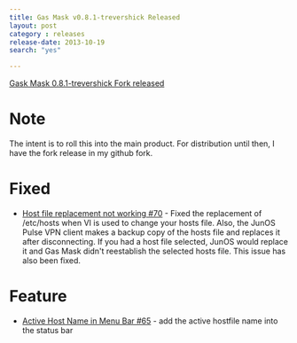 ```yaml
---
title: Gas Mask v0.8.1-trevershick Released
layout: post
category : releases
release-date: 2013-10-19
search: "yes"

---
```



[Gask Mask 0.8.1-trevershick Fork released](https://github.com/trevershick/gasmask/releases)

# Note

The intent is to roll this into the main product.  For distribution until then, I have the fork release in my github fork.

# Fixed

* [Host file replacement not working #70](https://github.com/2ndalpha/gasmask/pull/70) - Fixed the replacement of /etc/hosts when VI is used to change your hosts file.   Also, the JunOS Pulse VPN client makes a backup copy of the hosts file and replaces it after disconnecting.  If you had a host file selected, JunOS would replace it and Gas Mask didn't reestablish the selected hosts file. This issue has also been fixed.

# Feature

* [Active Host Name in Menu Bar #65](https://github.com/2ndalpha/gasmask/issues/65) - add the active hostfile name into the status bar
